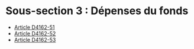 # Sous-section 3 : Dépenses du fonds &#13;


* [Article D4162-51](./LEGIARTI000029560727.md)
* [Article D4162-52](./LEGIARTI000029560729.md)
* [Article D4162-53](./LEGIARTI000029560731.md)
